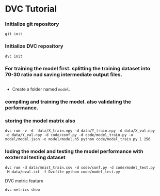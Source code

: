 # DVC Tutorial


### Initialize git repository
`git init`

### Initialize DVC repository
`dvc init`

### For training the model first. splitting the training dataset into 70-30 ratio nad saving intermediate output files.

```dvc run -d data/mnist_train.csv -d code/split_test_train.py -d code/conf.py -o data/X_train.npy -o data/Y_train.npy -o data/X_val.npy -o data/Y_val.npy python code/split_test_train.py 0.33 2
```

- Create a folder named `model`.

### compiling and training the model. also validating the performance. 
### storing the model matrix also

```
dvc run -v -d  data/X_train.npy -d data/Y_train.npy -d data/X_val.npy -d data/Y_val.npy -d code/conf.py -d code/model_train.py -o model/model.json -o model/model.h5 python code/model_train.py 1 256
```

### loding the model and testing the model performance with exxternal testing dataset

 ```
 dvc run -d data/mnist_train.csv -d code/conf.py -d code/model_test.py -M data/eval.txt -f Dvcfile python code/model_test.py
 ```

DVC metric feature

```
dvc metrics show
```
